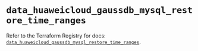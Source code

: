 # `data_huaweicloud_gaussdb_mysql_restore_time_ranges`

Refer to the Terraform Registry for docs: [`data_huaweicloud_gaussdb_mysql_restore_time_ranges`](https://registry.terraform.io/providers/huaweicloud/huaweicloud/1.71.1/docs/data-sources/gaussdb_mysql_restore_time_ranges).
